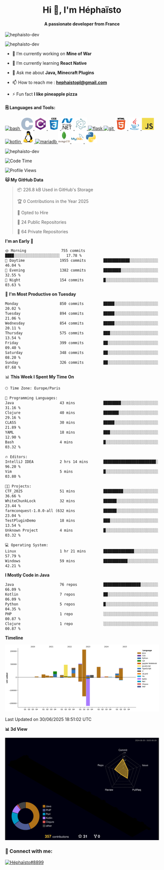 <h1 align="center">Hi 👋, I'm Héphaïsto</h1>
<h4 align="center">A passionate developer from France</h4>

<p align="left"> <img src="https://komarev.com/ghpvc/?username=hephaisto-dev&label=Profile%20views&color=0e75b6&style=flat" alt="hephaisto-dev" /> </p>

<img src="https://github-profile-trophy.vercel.app/?username=hephaisto-dev&no-bg=true&theme=algolia&no-frame=true&row=1" alt="hephaisto-dev" />

- 🔭 I’m currently working on **Mine of War**

- 🌱 I’m currently learning **React Native**

- 💬 Ask me about **Java, Minecraft Plugins**

- 📫 How to reach me : **hephaistopl@gmail.com**

- ⚡ Fun fact **I like pineapple pizza**

<h4 align="left">🗒️ Languages and Tools:</h4>
<p align="left"> <a href="https://www.gnu.org/software/bash/" target="_blank" rel="noreferrer"> <img src="https://www.vectorlogo.zone/logos/gnu_bash/gnu_bash-icon.svg" alt="bash" width="40" height="40"/> </a> <a href="https://www.cprogramming.com/" target="_blank" rel="noreferrer"> <img src="https://raw.githubusercontent.com/devicons/devicon/master/icons/c/c-original.svg" alt="c" width="40" height="40"/> </a> <a href="https://www.w3schools.com/cs/" target="_blank" rel="noreferrer"> <img src="https://raw.githubusercontent.com/devicons/devicon/master/icons/csharp/csharp-original.svg" alt="csharp" width="40" height="40"/> </a> <a href="https://www.w3schools.com/css/" target="_blank" rel="noreferrer"> <img src="https://raw.githubusercontent.com/devicons/devicon/master/icons/css3/css3-original-wordmark.svg" alt="css3" width="40" height="40"/> </a> <a href="https://dotnet.microsoft.com/" target="_blank" rel="noreferrer"> <img src="https://raw.githubusercontent.com/devicons/devicon/master/icons/dot-net/dot-net-original-wordmark.svg" alt="dotnet" width="40" height="40"/> </a> <a href="https://www.electronjs.org" target="_blank" rel="noreferrer"> <img src="https://raw.githubusercontent.com/devicons/devicon/master/icons/electron/electron-original.svg" alt="electron" width="40" height="40"/> </a> <a href="https://flask.palletsprojects.com/" target="_blank" rel="noreferrer"> <img src="https://www.vectorlogo.zone/logos/pocoo_flask/pocoo_flask-icon.svg" alt="flask" width="40" height="40"/> </a> <a href="https://git-scm.com/" target="_blank" rel="noreferrer"> <img src="https://www.vectorlogo.zone/logos/git-scm/git-scm-icon.svg" alt="git" width="40" height="40"/> </a> <a href="https://www.w3.org/html/" target="_blank" rel="noreferrer"> <img src="https://raw.githubusercontent.com/devicons/devicon/master/icons/html5/html5-original-wordmark.svg" alt="html5" width="40" height="40"/> </a> <a href="https://www.java.com" target="_blank" rel="noreferrer"> <img src="https://raw.githubusercontent.com/devicons/devicon/master/icons/java/java-original.svg" alt="java" width="40" height="40"/> </a> <a href="https://developer.mozilla.org/en-US/docs/Web/JavaScript" target="_blank" rel="noreferrer"> <img src="https://raw.githubusercontent.com/devicons/devicon/master/icons/javascript/javascript-original.svg" alt="javascript" width="40" height="40"/> </a> <a href="https://kotlinlang.org" target="_blank" rel="noreferrer"> <img src="https://www.vectorlogo.zone/logos/kotlinlang/kotlinlang-icon.svg" alt="kotlin" width="40" height="40"/> </a> <a href="https://www.linux.org/" target="_blank" rel="noreferrer"> <img src="https://raw.githubusercontent.com/devicons/devicon/master/icons/linux/linux-original.svg" alt="linux" width="40" height="40"/> </a> <a href="https://mariadb.org/" target="_blank" rel="noreferrer"> <img src="https://www.vectorlogo.zone/logos/mariadb/mariadb-icon.svg" alt="mariadb" width="40" height="40"/> </a> <a href="https://www.mongodb.com/" target="_blank" rel="noreferrer"> <img src="https://raw.githubusercontent.com/devicons/devicon/master/icons/mongodb/mongodb-original-wordmark.svg" alt="mongodb" width="40" height="40"/> </a> <a href="https://www.mysql.com/" target="_blank" rel="noreferrer"> <img src="https://raw.githubusercontent.com/devicons/devicon/master/icons/mysql/mysql-original-wordmark.svg" alt="mysql" width="40" height="40"/> </a> <a href="https://www.python.org" target="_blank" rel="noreferrer"> <img src="https://raw.githubusercontent.com/devicons/devicon/master/icons/python/python-original.svg" alt="python" width="40" height="40"/> </a> </p>


<p><img align="center" src="https://github-readme-streak-stats.herokuapp.com/?user=hephaisto-dev&theme=transparent" alt="hephaisto-dev" /></p>

<!--START_SECTION:waka-->
![Code Time](http://img.shields.io/badge/Code%20Time-946%20hrs%2023%20mins-blue)

![Profile Views](http://img.shields.io/badge/Profile%20Views-3-blue)

**🐱 My GitHub Data** 

> 📦 226.8 kB Used in GitHub's Storage 
 > 
> 🏆 0 Contributions in the Year 2025
 > 
> 💼 Opted to Hire
 > 
> 📜 24 Public Repositories 
 > 
> 🔑 64 Private Repositories 
 > 
**I'm an Early 🐤** 

```text
🌞 Morning                755 commits         ████░░░░░░░░░░░░░░░░░░░░░   17.78 % 
🌆 Daytime                1955 commits        ████████████░░░░░░░░░░░░░   46.04 % 
🌃 Evening                1382 commits        ████████░░░░░░░░░░░░░░░░░   32.55 % 
🌙 Night                  154 commits         █░░░░░░░░░░░░░░░░░░░░░░░░   03.63 % 
```
📅 **I'm Most Productive on Tuesday** 

```text
Monday                   850 commits         █████░░░░░░░░░░░░░░░░░░░░   20.02 % 
Tuesday                  894 commits         █████░░░░░░░░░░░░░░░░░░░░   21.06 % 
Wednesday                854 commits         █████░░░░░░░░░░░░░░░░░░░░   20.11 % 
Thursday                 575 commits         ███░░░░░░░░░░░░░░░░░░░░░░   13.54 % 
Friday                   399 commits         ██░░░░░░░░░░░░░░░░░░░░░░░   09.40 % 
Saturday                 348 commits         ██░░░░░░░░░░░░░░░░░░░░░░░   08.20 % 
Sunday                   326 commits         ██░░░░░░░░░░░░░░░░░░░░░░░   07.68 % 
```


📊 **This Week I Spent My Time On** 

```text
🕑︎ Time Zone: Europe/Paris

💬 Programming Languages: 
Java                     43 mins             ████████░░░░░░░░░░░░░░░░░   31.16 % 
Clojure                  40 mins             ███████░░░░░░░░░░░░░░░░░░   29.16 % 
CLASS                    30 mins             █████░░░░░░░░░░░░░░░░░░░░   21.89 % 
YAML                     18 mins             ███░░░░░░░░░░░░░░░░░░░░░░   12.90 % 
Bash                     4 mins              █░░░░░░░░░░░░░░░░░░░░░░░░   03.32 % 

🔥 Editors: 
IntelliJ IDEA            2 hrs 14 mins       ████████████████████████░   96.20 % 
Vim                      5 mins              █░░░░░░░░░░░░░░░░░░░░░░░░   03.80 % 

🐱‍💻 Projects: 
CTF_2025                 51 mins             █████████░░░░░░░░░░░░░░░░   36.66 % 
WhiteChunkLock           32 mins             ██████░░░░░░░░░░░░░░░░░░░   23.44 % 
farmconquest-1.0.0-all (632 mins             ██████░░░░░░░░░░░░░░░░░░░   23.04 % 
TestPluginDemo           18 mins             ███░░░░░░░░░░░░░░░░░░░░░░   13.54 % 
Unknown Project          4 mins              █░░░░░░░░░░░░░░░░░░░░░░░░   03.32 % 

💻 Operating System: 
Linux                    1 hr 21 mins        ██████████████░░░░░░░░░░░   57.79 % 
Windows                  59 mins             ███████████░░░░░░░░░░░░░░   42.21 % 
```

**I Mostly Code in Java** 

```text
Java                     76 repos            █████████████████░░░░░░░░   66.09 % 
Kotlin                   7 repos             ██░░░░░░░░░░░░░░░░░░░░░░░   06.09 % 
Python                   5 repos             █░░░░░░░░░░░░░░░░░░░░░░░░   04.35 % 
PHP                      1 repo              ░░░░░░░░░░░░░░░░░░░░░░░░░   00.87 % 
Clojure                  1 repo              ░░░░░░░░░░░░░░░░░░░░░░░░░   00.87 % 
```



**Timeline**

![Lines of Code chart](https://raw.githubusercontent.com/Hephaisto-dev/Hephaisto-dev/main/assets/bar_graph.png)


 Last Updated on 30/06/2025 18:51:02 UTC
<!--END_SECTION:waka-->
**📊 3d View**

![3d chart](https://github.com/Hephaisto-dev/Hephaisto-dev/blob/main/profile-3d-contrib/profile-night-rainbow.svg)

<h3 align="left">🤝 Connect with me:</h3>
<p align="left">
<a href="https://discord.gg/Héphaïsto#8899" target="blank"><img align="center" src="https://raw.githubusercontent.com/rahuldkjain/github-profile-readme-generator/master/src/images/icons/Social/discord.svg" alt="Héphaïsto#8899" height="30" width="40" /></a>
</p>
